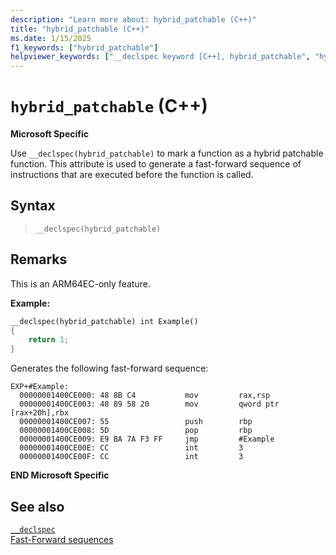 ```yaml
---
description: "Learn more about: hybrid_patchable (C++)"
title: "hybrid_patchable (C++)"
ms.date: 1/15/2025
f1_keywords: ["hybrid_patchable"]
helpviewer_keywords: ["__declspec keyword [C++], hybrid_patchable", "hybrid_patchable __declspec keyword"]
---
```

# `hybrid_patchable` (C++)

**Microsoft Specific**

Use `__declspec(hybrid_patchable)` to mark a function as a hybrid patchable function. This attribute is used to generate a fast-forward sequence of instructions that are executed before the function is called.

## Syntax

> `__declspec(hybrid_patchable)`

## Remarks

This is an ARM64EC-only feature.

**Example:**

```cpp
__declspec(hybrid_patchable) int Example()
{
    return 1;
}
```

Generates the following fast-forward sequence:

```
EXP+#Example:
  00000001400CE000: 48 8B C4           mov         rax,rsp
  00000001400CE003: 48 89 58 20        mov         qword ptr [rax+20h],rbx
  00000001400CE007: 55                 push        rbp
  00000001400CE008: 5D                 pop         rbp
  00000001400CE009: E9 BA 7A F3 FF     jmp         #Example
  00000001400CE00E: CC                 int         3
  00000001400CE00F: CC                 int         3 
```

**END Microsoft Specific**

## See also

[`__declspec`](../cpp/declspec.md)\
[Fast-Forward sequences](/windows/arm/arm64ec-abi)